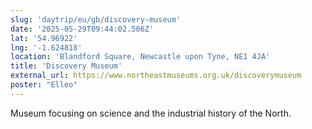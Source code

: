 ```yaml
---
slug: 'daytrip/eu/gb/discovery-museum'
date: '2025-05-29T09:44:02.506Z'
lat: '54.96922'
lng: '-1.624818'
location: 'Blandford Square, Newcastle upon Tyne, NE1 4JA'
title: 'Discovery Museum'
external_url: https://www.northeastmuseums.org.uk/discoverymuseum
poster: "Elleo"
---
```

Museum focusing on science and the industrial history of the North.